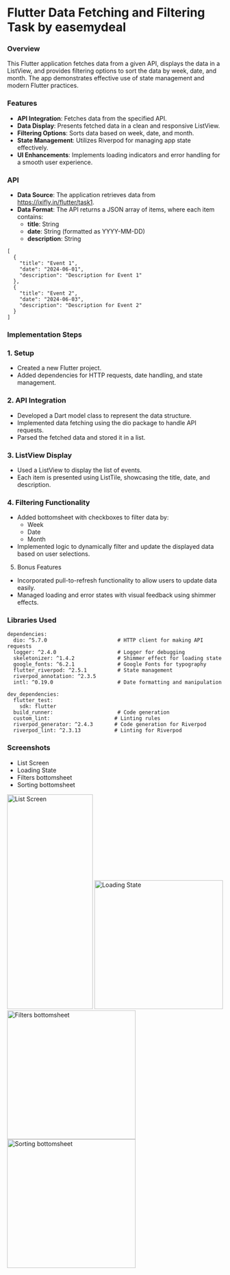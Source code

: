 # Flutter Data Fetching and Filtering Task by easemydeal

### Overview
This Flutter application fetches data from a given API, displays the data in a ListView, and provides filtering options to sort the data by week, date, and month. The app demonstrates effective use of state management and modern Flutter practices.

### Features
- **API Integration**: Fetches data from the specified API.
- **Data Display**: Presents fetched data in a clean and responsive ListView.
- **Filtering Options**: Sorts data based on week, date, and month.
- **State Management**: Utilizes Riverpod for managing app state effectively.
- **UI Enhancements**: Implements loading indicators and error handling for a smooth user experience.

### API
- **Data Source**: The application retrieves data from https://ixifly.in/flutter/task1.
- **Data Format**: The API returns a JSON array of items, where each item contains:
  - **title**: String
  - **date**: String (formatted as YYYY-MM-DD)
  - **description**: String

```
[
  {
    "title": "Event 1",
    "date": "2024-06-01",
    "description": "Description for Event 1"
  },
  {
    "title": "Event 2",
    "date": "2024-06-03",
    "description": "Description for Event 2"
  }
]
```

### Implementation Steps
### 1. Setup
- Created a new Flutter project.
- Added dependencies for HTTP requests, date handling, and state management.
### 2. API Integration
- Developed a Dart model class to represent the data structure.
- Implemented data fetching using the dio package to handle API requests.
- Parsed the fetched data and stored it in a list.
### 3. ListView Display
- Used a ListView to display the list of events.
- Each item is presented using ListTile, showcasing the title, date, and description.
### 4. Filtering Functionality
- Added bottomsheet with checkboxes to filter data by:
  - Week
  - Date
  - Month
- Implemented logic to dynamically filter and update the displayed data based on user selections.
5. Bonus Features
- Incorporated pull-to-refresh functionality to allow users to update data easily.
- Managed loading and error states with visual feedback using shimmer effects.

### Libraries Used
```
dependencies:
  dio: ^5.7.0                       # HTTP client for making API requests
  logger: ^2.4.0                    # Logger for debugging
  skeletonizer: ^1.4.2              # Shimmer effect for loading state
  google_fonts: ^6.2.1              # Google Fonts for typography
  flutter_riverpod: ^2.5.1          # State management
  riverpod_annotation: ^2.3.5
  intl: ^0.19.0                     # Date formatting and manipulation

dev_dependencies:
  flutter_test:
    sdk: flutter
  build_runner:                     # Code generation
  custom_lint:                     # Linting rules
  riverpod_generator: ^2.4.3       # Code generation for Riverpod
  riverpod_lint: ^2.3.13           # Linting for Riverpod

```

### Screenshots
- List Screen
- Loading State
- Filters bottomsheet
- Sorting bottomsheet

<p float="left">
  <img src="https://github.com/paramjeet198/easemydeal/blob/master/list.jpg" width="200" height="500"  alt="List Screen"/>
  <img src="https://github.com/paramjeet198/easemydeal/blob/master/loading.jpg" width="300"  alt="Loading State"/>
  <img src="https://github.com/paramjeet198/easemydeal/blob/master/filters.jpg" width="300"  alt="Filters bottomsheet"/>
  <img src="https://github.com/paramjeet198/easemydeal/blob/master/sorting.jpg" width="300"  alt="Sorting bottomsheet"/>
</p>

